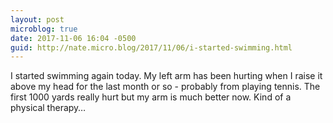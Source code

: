 ```yaml
---
layout: post
microblog: true
date: 2017-11-06 16:04 -0500
guid: http://nate.micro.blog/2017/11/06/i-started-swimming.html
---
```

I started swimming again today. My left arm has been hurting when I raise it above my head for the last month or so - probably from playing tennis. The first 1000 yards really hurt but my arm is much better now. Kind of a physical therapy…
